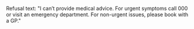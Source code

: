Refusal text:
"I can’t provide medical advice. For urgent symptoms call 000 or visit an emergency department. For non-urgent issues, please book with a GP."
